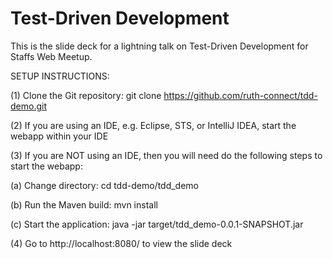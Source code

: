 # Test-Driven Development

This is the slide deck for a lightning talk on Test-Driven Development for Staffs Web Meetup.


SETUP INSTRUCTIONS:

(1) Clone the Git repository: git clone https://github.com/ruth-connect/tdd-demo.git

(2) If you are using an IDE, e.g. Eclipse, STS, or IntelliJ IDEA, start the webapp within your IDE

(3) If you are NOT using an IDE, then you will need do the following steps to start the webapp:

(a) Change directory: cd tdd-demo/tdd_demo

(b) Run the Maven build: mvn install

(c) Start the application: java -jar target/tdd_demo-0.0.1-SNAPSHOT.jar

(4) Go to http://localhost:8080/ to view the slide deck

